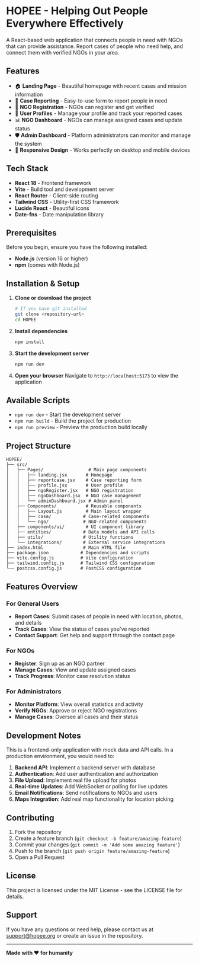 # HOPEE - Helping Out People Everywhere Effectively

A React-based web application that connects people in need with NGOs that can provide assistance. Report cases of people who need help, and connect them with verified NGOs in your area.

## Features

- 🏠 **Landing Page** - Beautiful homepage with recent cases and mission information
- 📝 **Case Reporting** - Easy-to-use form to report people in need
- 🏢 **NGO Registration** - NGOs can register and get verified
- 👤 **User Profiles** - Manage your profile and track your reported cases
- 📊 **NGO Dashboard** - NGOs can manage assigned cases and update status
- 🛡️ **Admin Dashboard** - Platform administrators can monitor and manage the system
- 📱 **Responsive Design** - Works perfectly on desktop and mobile devices

## Tech Stack

- **React 18** - Frontend framework
- **Vite** - Build tool and development server
- **React Router** - Client-side routing
- **Tailwind CSS** - Utility-first CSS framework
- **Lucide React** - Beautiful icons
- **Date-fns** - Date manipulation library

## Prerequisites

Before you begin, ensure you have the following installed:
- **Node.js** (version 16 or higher)
- **npm** (comes with Node.js)

## Installation & Setup

1. **Clone or download the project**
   ```bash
   # If you have git installed
   git clone <repository-url>
   cd HOPEE
   ```

2. **Install dependencies**
   ```bash
   npm install
   ```

3. **Start the development server**
   ```bash
   npm run dev
   ```

4. **Open your browser**
   Navigate to `http://localhost:5173` to view the application

## Available Scripts

- `npm run dev` - Start the development server
- `npm run build` - Build the project for production
- `npm run preview` - Preview the production build locally

## Project Structure

```
HOPEE/
├── src/
│   ├── Pages/                 # Main page components
│   │   ├── landing.jsx       # Homepage
│   │   ├── reportcase.jsx    # Case reporting form
│   │   ├── profile.jsx       # User profile
│   │   ├── ngoRegister.jsx   # NGO registration
│   │   ├── ngoDashboard.jsx  # NGO case management
│   │   └── adminDashboard.jsx # Admin panel
│   ├── Components/           # Reusable components
│   │   ├── Layout.js         # Main layout wrapper
│   │   ├── case/            # Case-related components
│   │   └── ngo/             # NGO-related components
│   ├── components/ui/        # UI component library
│   ├── entities/            # Data models and API calls
│   ├── utils/               # Utility functions
│   └── integrations/        # External service integrations
├── index.html               # Main HTML file
├── package.json            # Dependencies and scripts
├── vite.config.js          # Vite configuration
├── tailwind.config.js      # Tailwind CSS configuration
└── postcss.config.js       # PostCSS configuration
```

## Features Overview

### For General Users
- **Report Cases**: Submit cases of people in need with location, photos, and details
- **Track Cases**: View the status of cases you've reported
- **Contact Support**: Get help and support through the contact page

### For NGOs
- **Register**: Sign up as an NGO partner
- **Manage Cases**: View and update assigned cases
- **Track Progress**: Monitor case resolution status

### For Administrators
- **Monitor Platform**: View overall statistics and activity
- **Verify NGOs**: Approve or reject NGO registrations
- **Manage Cases**: Oversee all cases and their status

## Development Notes

This is a frontend-only application with mock data and API calls. In a production environment, you would need to:

1. **Backend API**: Implement a backend server with database
2. **Authentication**: Add user authentication and authorization
3. **File Upload**: Implement real file upload for photos
4. **Real-time Updates**: Add WebSocket or polling for live updates
5. **Email Notifications**: Send notifications to NGOs and users
6. **Maps Integration**: Add real map functionality for location picking

## Contributing

1. Fork the repository
2. Create a feature branch (`git checkout -b feature/amazing-feature`)
3. Commit your changes (`git commit -m 'Add some amazing feature'`)
4. Push to the branch (`git push origin feature/amazing-feature`)
5. Open a Pull Request

## License

This project is licensed under the MIT License - see the LICENSE file for details.

## Support

If you have any questions or need help, please contact us at support@hopee.org or create an issue in the repository.

---

**Made with ❤️ for humanity**
